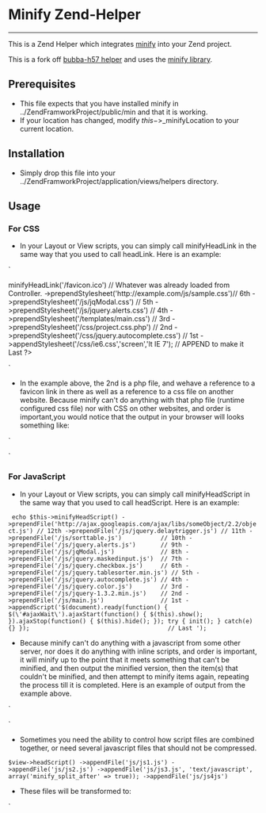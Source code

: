 # Minify Zend-Helper
---

This is a Zend Helper which integrates [minify](https://github.com/mrclay/minify) into your Zend project.

This is a fork off [bubba-h57 helper](https://github.com/bubba-h57/zf-helpers) and uses the [minify library](https://github.com/mrclay/minify).

## Prerequisites
* This file expects that you have installed minify in ../ZendFramworkProject/public/min and that it is working. 
* If your location has changed, modify $this->$_minifyLocation to your current location.


## Installation

* Simply drop this file into your ../ZendFramworkProject/application/views/helpers directory.
 
## Usage

### For CSS
* In your Layout or View scripts, you can simply call minifyHeadLink in the same way that you used to call headLink. Here is an example:

`
  <?php
  echo $this->minifyHeadLink('/favicon.ico')             // Whatever was already loaded from Controller.
  ->prependStylesheet('http://example.com/js/sample.css')// 6th
  ->prependStylesheet('/js/jqModal.css')                 // 5th
  ->prependStylesheet('/js/jquery.alerts.css')           // 4th
  ->prependStylesheet('/templates/main.css')             // 3rd
  ->prependStylesheet('/css/project.css.php')            // 2nd
  ->prependStylesheet('/css/jquery.autocomplete.css')    // 1st
  ->appendStylesheet('/css/ie6.css','screen','lt IE 7'); // APPEND to make it Last
  ?>
`

 * In the example above, the 2nd is a php file, and wehave a reference to a favicon link in there as well as a reference to a css file on another website. Because minify can't do anything with that php file (runtime configured css file) nor with CSS on other websites, and order is important,you would notice that the output in your browser will looks something like:

` 
  <link href="/min/?f=/css/jquery.autocomplete.css" media="screen" rel="stylesheet" type="text/css" />
  <link href="/css/project.css.php" media="screen" rel="stylesheet" type="text/css" />
  <link href="/min/?f=/templates/main.css,/js/jquery.alerts.css,/js/jqModal.css" media="screen" rel="stylesheet" type="text/css" />
  <link href="http://example.com/js/sample.css" media="screen" rel="stylesheet" type="text/css" />
  <link href="/favicon.ico" rel="shortcut icon" />
  <!--[if lt IE 7]> <link href="/css/ie6.css" media="screen" rel="stylesheet" type="text/css" /><![endif]-->
`

### For JavaScript

* In your Layout or View scripts, you can simply call minifyHeadScript in the same way that you used to call headScript. Here is an example:

` 
  echo $this->minifyHeadScript()
  ->prependFile('http://ajax.googleapis.com/ajax/libs/someObject/2.2/object.js') // 12th
  ->prependFile('/js/jquery.delaytrigger.js') // 11th
  ->prependFile('/js/sorttable.js')           // 10th
  ->prependFile('/js/jquery.alerts.js')       // 9th
  ->prependFile('/js/jqModal.js')             // 8th
  ->prependFile('/js/jquery.maskedinput.js')  // 7th
  ->prependFile('/js/jquery.checkbox.js')     // 6th
  ->prependFile('/js/jquery.tablesorter.min.js') // 5th
  ->prependFile('/js/jquery.autocomplete.js') // 4th
  ->prependFile('/js/jquery.color.js')        // 3rd
  ->prependFile('/js/jquery-1.3.2.min.js')    // 2nd
  ->prependFile('/js/main.js')                // 1st
  ->appendScript('$(document).ready(function() {
		$(\'#ajaxWait\').ajaxStart(function() {
	      $(this).show();
	    }).ajaxStop(function() {
	      $(this).hide();
		      });
		try { init(); } catch(e) {}
	});                                       // Last
 ');
` 
 
* Because minify can't do anything with a javascript from some other server, nor does it do anything with inline scripts, and order is important, it will minify up to the point that it meets something that can't be minified, and then output the minified version, then the item(s) that couldn't be minified, and then attempt to minify items again, repeating the process till it is completed. Here is an example of output from the example above.

` 
  <script type="text/javascript" src="/min/?f=/js/main.js,/js/jquery-1.3.2.min.js,/js/jquery.color.js,/js/jquery.autocomplete.js,/js/jquery.tablesorter.min.js,/js/jquery.checkbox.js,/js/jquery.maskedinput.js,/js/jqModal.js,/js/jquery.alerts.js,/js/sorttable.js,/js/jquery.delaytrigger.js"></script>
  <script type="text/javascript" src="http://ajax.googleapis.com/ajax/libs/someObject/2.2/object.js"></script>
  <script type="text/javascript">
  //<![CDATA[
      $(document).ready(function() {
	      $('#ajaxWait').ajaxStart(function() {
		      $(this).show();
		  }).ajaxStop(function() {
		      $(this).hide();
		  });
			try { init(); } catch(e) {}
	   });
  //]]>
  </script>
`
 
 * Sometimes you need the ability to control how script files are combined together, or need several javascript files that should not be compressed. 

`
  $view->headScript()
  ->appendFile('js/js1.js')
  ->appendFile('js/js2.js')
  ->appendFile('js/js3.js', 'text/javascript', array('minify_split_after' => true));
  ->appendFile('js/js4js')
`

* These files will be transformed to:

`
  <script text="javascript" src="/min/?f=js/js1.js,js/js2.js,js/js3.js">
  <script text="javascript" src="/min/?f=js/js4.js">
`

* It also supports "minify_split_before" and "minify_disabled" that turns compression off for specific script.

`
  $view->headScript()
  [->appendFile('js/js1.js', 'text/javascript', array('minify_disabled' => true))
   ->appendFile('js/js2.js')
   ->appendFile('js/js3.js', 'text/javascript', array('minify_split_before' => true));
   ->appendFile('js/js4js')]]
`

`
  <script type="text/javascript" src="/js/js1.js"></script>
  <script text="javascript" src="/min/?f=js/js2.js">
  <script text="javascript" src="/min/?f=js/js3.js,js/js4.js">
`

* Use this trick to enable/disable minify depending on the config file

`
  if ($config->minifyJavascriptAndCSS) {
      $view->registerHelper(new Zend_View_Helper_MinifyHeadScript(), 'headScript');
      $view->registerHelper(new Zend_View_Helper_MinifyHeadLink(), 'headLink');
  }
`     

